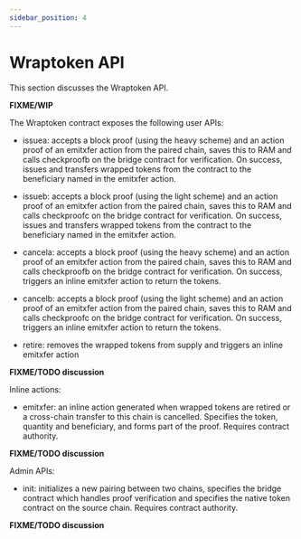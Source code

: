 ```yaml
---
sidebar_position: 4
---
```


# Wraptoken API

This section discusses the Wraptoken API.

**FIXME/WIP**

The Wraptoken contract exposes the following user APIs:

* issuea: accepts a block proof (using the heavy scheme) and an action proof of an emitxfer action from the paired chain, saves this to RAM and calls checkproofb on the bridge contract for verification. On success, issues and transfers wrapped tokens from the contract to the beneficiary named in the emitxfer action.

* issueb: accepts a block proof (using the light scheme) and an action proof of an emitxfer action from the paired chain, saves this to RAM and calls checkproofc on the bridge contract for verification. On success, issues and transfers wrapped tokens from the contract to the beneficiary named in the emitxfer action.

* cancela: accepts a block proof (using the heavy scheme) and an action proof of an emitxfer action from the paired chain, saves this to RAM and calls checkproofb on the bridge contract for verification. On success, triggers an inline emitxfer action to return the tokens.

* cancelb: accepts a block proof (using the light scheme) and an action proof of an emitxfer action from the paired chain, saves this to RAM and calls checkproofc on the bridge contract for verification. On success, triggers an inline emitxfer action to return the tokens.

* retire: removes the wrapped tokens from supply and triggers an inline emitxfer action

**FIXME/TODO discussion**

Inline actions:

* emitxfer: an inline action generated when wrapped tokens are retired or a cross-chain transfer to this chain is cancelled. Specifies the token, quantity and beneficiary, and forms part of the proof. Requires contract authority.

**FIXME/TODO discussion**

Admin APIs:

* init: initializes a new pairing between two chains, specifies the bridge contract which handles proof verification and specifies the native token contract on the source chain. Requires contract authority.

**FIXME/TODO discussion**
